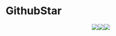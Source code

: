 # GithubStar


<p align="center"><img align="center" src="https://user-images.githubusercontent.com/24916872/73492610-cc962e00-438f-11ea-8516-14826e8b69d4.png"><img align="center" src="https://user-images.githubusercontent.com/24916872/73492633-d91a8680-438f-11ea-9d13-eb918b1a8345.png"><img align="center" src="https://user-images.githubusercontent.com/24916872/73492655-e768a280-438f-11ea-8150-b6f700fef1d6.png"></p>

